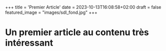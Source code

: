 +++
title = 'Premier Article'
date = 2023-10-13T16:08:58+02:00
draft = false
featured_image = "images/sdl_fond.jpg"
+++

# Un premier article au contenu très intéressant
